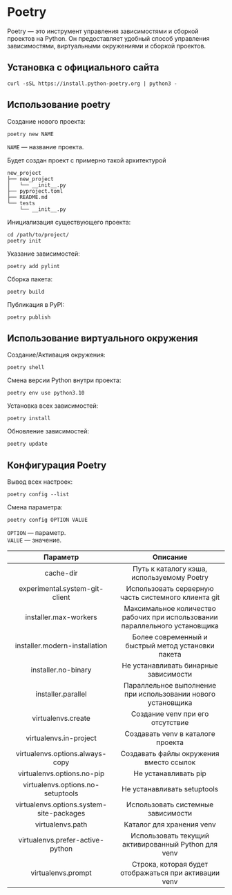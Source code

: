 # Poetry

Poetry — это инструмент управления зависимостями и сборкой проектов на Python. Он предоставляет удобный способ управления зависимостями, виртуальными окружениями и сборкой проектов.

## Установка с официального сайта

```shell
curl -sSL https://install.python-poetry.org | python3 -
```

## Использование poetry

Создание нового проекта:

```shell
poetry new NAME
```

`NAME` — название проекта.

Будет создан проект с примерно такой архитектурой

```shell
new_project
├── new_project
│   └── __init__.py
├── pyproject.toml
├── README.md
└── tests
    └── __init__.py
```

Инициализация существующего проекта:

```shell
cd /path/to/project/
poetry init
```

Указание зависимостей:

```shell
poetry add pylint
```

Сборка пакета:

```shell
poetry build
```

Публикация в PyPI:

```shell
poetry publish
```

## Использование виртуального окружения

Создание/Активация окружения:

```shell
poetry shell
```

Смена версии Python внутри проекта:

```shell
poetry env use python3.10
```

Установка всех зависимостей:

```shell
poetry install
```

Обновление зависимостей:

```shell
poetry update
```

## Конфигурация Poetry

Вывод всех настроек:

```shell
poetry config --list
```

Смена параметра:

```shell
poetry config OPTION VALUE
```

`OPTION` — параметр. \
`VALUE` — значение.

|  Параметр                               |  Описание                                                                   |
| :--------------------------------------:|:--------------------------------------------------------------------------: |
|cache-dir                                | Путь к каталогу кэша, используемому Poetry                                  |
|experimental.system-git-client           | Использовать серверную часть системного клиента git                         |
|installer.max-workers                    | Максимальное количество рабочих при использовании параллельного установщика |
|installer.modern-installation            | Более современный и быстрый метод установки пакета                          |
|installer.no-binary                      | Не устанавливать бинарные зависимости                                       |
|installer.parallel                       | Параллельное выполнение при использовании нового установщика                |
|virtualenvs.create                       | Создание venv при его отсутствие                                            |
|virtualenvs.in-project                   | Создавать venv в каталоге проекта                                           |
|virtualenvs.options.always-copy          | Создавать файлы окружения вместо ссылок                                     |
|virtualenvs.options.no-pip               | Не устанавливать pip                                                        |
|virtualenvs.options.no-setuptools        | Не устанавливать setuptools                                                 |
|virtualenvs.options.system-site-packages | Использовать системные зависимости                                          |
|virtualenvs.path                         | Каталог для хранения venv                                                   |
|virtualenvs.prefer-active-python         | Использовать текущий активированный Python для venv                         |
|virtualenvs.prompt                       | Строка, которая будет отображаться при активации venv                       |
